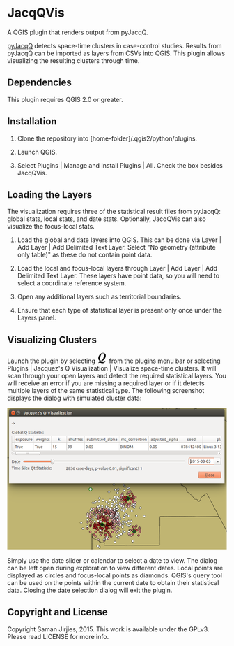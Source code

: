 # JacqQVis
A QGIS plugin that renders output from pyJacqQ.

[pyJacqQ](https://github.com/sjirjies/pyJacqQ) detects space-time clusters in case-control studies. Results from pyJacqQ can be imported as layers from CSVs into QGIS. This plugin allows visualizing the resulting clusters through time.

## Dependencies
This plugin requires QGIS 2.0 or greater.

## Installation
1. Clone the repository into [home-folder]/.qgis2/python/plugins.

2. Launch QGIS.

3. Select Plugins | Manage and Install Plugins | All. Check the box besides JacqQVis.

## Loading the Layers
The visualization requires three of the statistical result files from pyJacqQ: global stats, local stats, and date stats. Optionally, JacqQVis can also visualize the focus-local stats.

1. Load the global and date layers into QGIS. This can be done via Layer | Add Layer | Add Delimited Text Layer. Select "No geometry (attribute only table)" as these do not contain point data.

2. Load the local and focus-local layers through Layer | Add Layer | Add Delimited Text Layer. These layers have point data, so you will need to select a coordinate reference system.

3. Open any additional layers such as territorial boundaries.

4. Ensure that each type of statistical layer is present only once under the Layers panel.

## Visualizing Clusters
Launch the plugin by selecting ![Icon](icon_small.png?raw=true "JacqQVis Icon.") from the plugins menu bar or selecting Plugins | Jacquez's Q Visualization | Visualize space-time clusters. It will scan through your open layers and detect the required statistical layers. You will receive an error if you are missing a required layer or if it detects multiple layers of the same statistical type. The following screenshot displays the dialog with simulated cluster data:

![Dialog Visualization](screenshot.png?raw=true "JacqQVis date selection dialog.")

Simply use the date slider or calendar to select a date to view. The dialog can be left open during exploration to view different dates. Local points are displayed as circles and focus-local points as diamonds. QGIS's query tool can be used on the points within the current date to obtain their statistical data. Closing the date selection dialog will exit the plugin.

## Copyright and License
Copyright Saman Jirjies, 2015. This work is available under the GPLv3. Please 
read LICENSE for more info.
